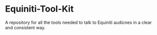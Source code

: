 # Equiniti-Tool-Kit
A repository for all the tools needed to talk to Equiniti audicnes in a clear and consistent way. 
